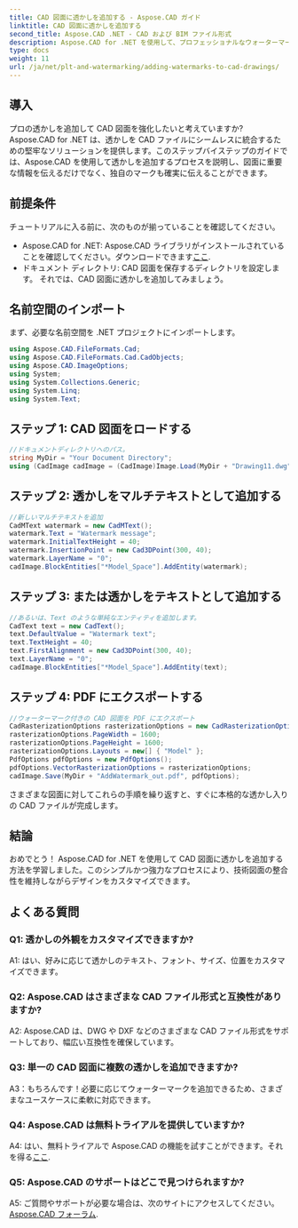 ```yaml
---
title: CAD 図面に透かしを追加する - Aspose.CAD ガイド
linktitle: CAD 図面に透かしを追加する
second_title: Aspose.CAD .NET - CAD および BIM ファイル形式
description: Aspose.CAD for .NET を使用して、プロフェッショナルなウォーターマークで CAD 図面を強化します。パーソナライズされた魅力的なデザインについては、ステップバイステップのガイドに従ってください。
type: docs
weight: 11
url: /ja/net/plt-and-watermarking/adding-watermarks-to-cad-drawings/
---
```

## 導入

プロの透かしを追加して CAD 図面を強化したいと考えていますか? Aspose.CAD for .NET は、透かしを CAD ファイルにシームレスに統合するための堅牢なソリューションを提供します。このステップバイステップのガイドでは、Aspose.CAD を使用して透かしを追加するプロセスを説明し、図面に重要な情報を伝えるだけでなく、独自のマークも確実に伝えることができます。

## 前提条件

チュートリアルに入る前に、次のものが揃っていることを確認してください。
-  Aspose.CAD for .NET: Aspose.CAD ライブラリがインストールされていることを確認してください。ダウンロードできます[ここ](https://releases.aspose.com/cad/net/).
- ドキュメント ディレクトリ: CAD 図面を保存するディレクトリを設定します。
それでは、CAD 図面に透かしを追加してみましょう。

## 名前空間のインポート

まず、必要な名前空間を .NET プロジェクトにインポートします。

```csharp
using Aspose.CAD.FileFormats.Cad;
using Aspose.CAD.FileFormats.Cad.CadObjects;
using Aspose.CAD.ImageOptions;
using System;
using System.Collections.Generic;
using System.Linq;
using System.Text;
```

## ステップ 1: CAD 図面をロードする

```csharp
//ドキュメントディレクトリへのパス。
string MyDir = "Your Document Directory";
using (CadImage cadImage = (CadImage)Image.Load(MyDir + "Drawing11.dwg")) {
```

## ステップ 2: 透かしをマルチテキストとして追加する

```csharp
//新しいマルチテキストを追加
CadMText watermark = new CadMText();
watermark.Text = "Watermark message";
watermark.InitialTextHeight = 40;
watermark.InsertionPoint = new Cad3DPoint(300, 40);
watermark.LayerName = "0";
cadImage.BlockEntities["*Model_Space"].AddEntity(watermark);
```

## ステップ 3: または透かしをテキストとして追加する

```csharp
//あるいは、Text のような単純なエンティティを追加します。
CadText text = new CadText();
text.DefaultValue = "Watermark text";
text.TextHeight = 40;
text.FirstAlignment = new Cad3DPoint(300, 40);
text.LayerName = "0";
cadImage.BlockEntities["*Model_Space"].AddEntity(text);
```

## ステップ 4: PDF にエクスポートする

```csharp
//ウォーターマーク付きの CAD 図面を PDF にエクスポート
CadRasterizationOptions rasterizationOptions = new CadRasterizationOptions();
rasterizationOptions.PageWidth = 1600;
rasterizationOptions.PageHeight = 1600;
rasterizationOptions.Layouts = new[] { "Model" };
PdfOptions pdfOptions = new PdfOptions();
pdfOptions.VectorRasterizationOptions = rasterizationOptions;
cadImage.Save(MyDir + "AddWatermark_out.pdf", pdfOptions);
```

さまざまな図面に対してこれらの手順を繰り返すと、すぐに本格的な透かし入りの CAD ファイルが完成します。

## 結論

おめでとう！ Aspose.CAD for .NET を使用して CAD 図面に透かしを追加する方法を学習しました。このシンプルかつ強力なプロセスにより、技術図面の整合性を維持しながらデザインをカスタマイズできます。

## よくある質問

### Q1: 透かしの外観をカスタマイズできますか?

A1: はい、好みに応じて透かしのテキスト、フォント、サイズ、位置をカスタマイズできます。

### Q2: Aspose.CAD はさまざまな CAD ファイル形式と互換性がありますか?

A2: Aspose.CAD は、DWG や DXF などのさまざまな CAD ファイル形式をサポートしており、幅広い互換性を確保しています。

### Q3: 単一の CAD 図面に複数の透かしを追加できますか?

A3：もちろんです！必要に応じてウォーターマークを追加できるため、さまざまなユースケースに柔軟に対応できます。

### Q4: Aspose.CAD は無料トライアルを提供していますか?

A4: はい、無料トライアルで Aspose.CAD の機能を試すことができます。それを得る[ここ](https://releases.aspose.com/).

### Q5: Aspose.CAD のサポートはどこで見つけられますか?

 A5: ご質問やサポートが必要な場合は、次のサイトにアクセスしてください。[Aspose.CAD フォーラム](https://forum.aspose.com/c/cad/19).